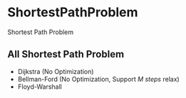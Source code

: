 # ShortestPathProblem
Shortest Path Problem

## All Shortest Path Problem

- Dijkstra (No Optimization)
- Bellman-Ford (No Optimization, Support _M steps_ relax) 
- Floyd-Warshall

